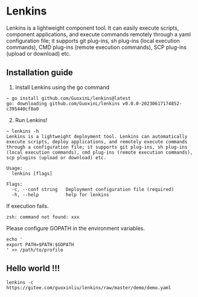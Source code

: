 # Lenkins

Lenkins is a lightweight component tool. It can easily execute scripts, component applications, and execute commands remotely through a yaml configuration file; it supports git plug-ins, sh plug-ins (local execution commands), CMD plug-ins (remote execution commands), SCP plug-ins (upload or download) etc.

## Installation guide

1. Install Lenkins using the go command

```shell
~ go install github.com/GuoxinL/lenkins@latest
go: downloading github.com/GuoxinL/lenkins v0.0.0-20230617174852-c395440cf0a0
```

2. Run Lenkins!

```shell
~ lenkins -h
Lenkins is a lightweight deployment tool. Lenkins can automatically execute scripts, deploy applications, and remotely execute commands through a configuration file; it supports git plug-ins, sh plug-ins (local execution commands), cmd plug-ins (remote execution commands), scp plugins (upload or download) etc.

Usage:
  lenkins [flags]

Flags:
  -c, --conf string   Deployment configuration file (required)
  -h, --help          help for lenkins

```

If execution fails.  

```shell
zsh: command not found: xxx

```

Please configure GOPATH in the environment variables.  

```shell
echo '
export PATH=$PATH:$GOPATH
' >> /path/to/profile
```

## Hello world !!!

```shell
lenkins -c https://gitee.com/guoxinliu/lenkins/raw/master/demo/demo.yaml
```